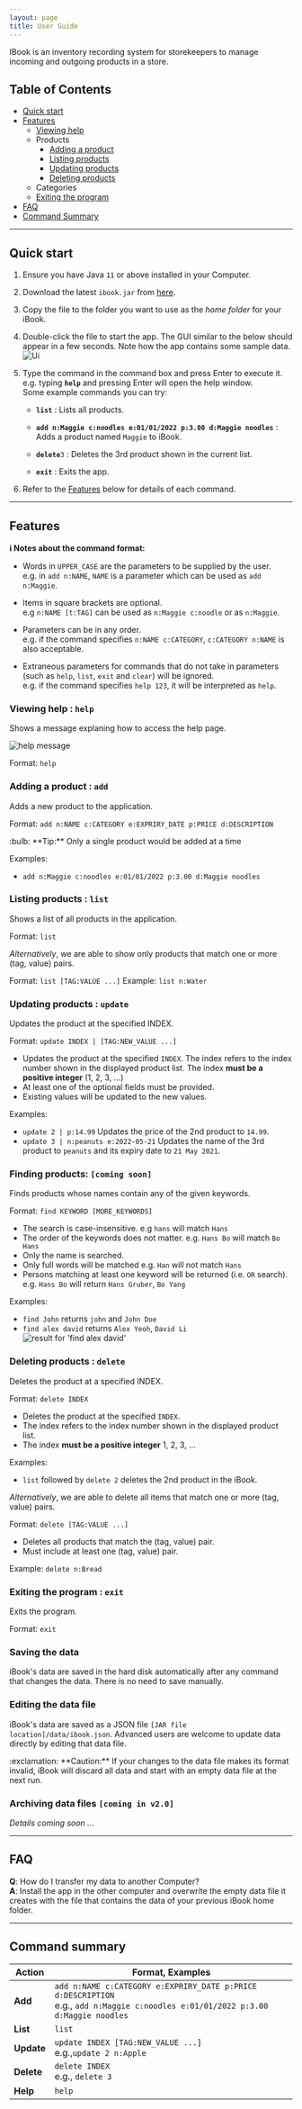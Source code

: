 ```yaml
---
layout: page
title: User Guide
---
```


IBook is an inventory recording system for storekeepers to manage incoming and outgoing products in a store.

## Table of Contents
* [Quick start](#quick-start)
* [Features](#features)
  * [Viewing help](#viewing-help--help) 
  * Products
    * [Adding a product](#adding-a-product--add)
    * [Listing products](#listing-products--list)
    * [Updating products](#updating-products--update)
    * [Deleting products](#deleting-products--delete)
  * Categories
  * [Exiting the program](#exiting-the-program--exit)
 * [FAQ](#faq)
 * [Command Summary](#command-summary)

--------------------------------------------------------------------------------------------------------------------

## Quick start

1. Ensure you have Java `11` or above installed in your Computer.

1. Download the latest `ibook.jar` from [here](https://github.com/AY2122S2-CS2103T-T09-4/tp/releases).

1. Copy the file to the folder you want to use as the _home folder_ for your iBook.

1. Double-click the file to start the app. The GUI similar to the below should appear in a few seconds. Note how the app contains some sample data.<br>
   ![Ui](images/Ui.png)

1. Type the command in the command box and press Enter to execute it. e.g. typing **`help`** and pressing Enter will open the help window.<br>
   Some example commands you can try:

   * **`list`** : Lists all products.

   * **`add n:Maggie c:noodles e:01/01/2022 p:3.00 d:Maggie noodles`** : Adds a product named `Maggie` to iBook.

   * **`delete`**`3` : Deletes the 3rd product shown in the current list.

   * **`exit`** : Exits the app.

1. Refer to the [Features](#features) below for details of each command.

--------------------------------------------------------------------------------------------------------------------

## Features

<div markdown="block" class="alert alert-info">

**:information_source: Notes about the command format:**<br>

* Words in `UPPER_CASE` are the parameters to be supplied by the user.<br>
  e.g. in `add n:NAME`, `NAME` is a parameter which can be used as `add n:Maggie`.

* Items in square brackets are optional.<br>
  e.g `n:NAME [t:TAG]` can be used as `n:Maggie c:noodle` or as `n:Maggie`.

* Parameters can be in any order.<br>
  e.g. if the command specifies `n:NAME c:CATEGORY`, `c:CATEGORY n:NAME` is also acceptable.

* Extraneous parameters for commands that do not take in parameters (such as `help`, `list`, `exit` and `clear`) will be ignored.<br>
  e.g. if the command specifies `help 123`, it will be interpreted as `help`.

</div>

### Viewing help : `help`

Shows a message explaning how to access the help page.

![help message](images/helpMessage.png)

Format: `help`


### Adding a product : `add`

Adds a new product to the application.

Format: `add n:NAME c:CATEGORY e:EXPRIRY_DATE p:PRICE d:DESCRIPTION`

<div markdown="span" class="alert alert-primary">:bulb: **Tip:**
Only a single product would be added at a time
</div>

Examples:
* `add n:Maggie c:noodles e:01/01/2022 p:3.00 d:Maggie noodles`

### Listing products : `list`

Shows a list of all products in the application.

Format: `list`

*Alternatively*, we are able to show only products that match one or more (tag, value) pairs.

Format: `list [TAG:VALUE ...]`
Example: `list n:Water`

### Updating products : `update`

Updates the product at the specified INDEX.

Format: `update INDEX | [TAG:NEW_VALUE ...]`

* Updates the product at the specified `INDEX`. The index refers to the index number shown in the displayed product list. The index **must be a positive integer** (1, 2, 3, …)
* At least one of the optional fields must be provided.
* Existing values will be updated to the new values.

Examples:
* `update 2 | p:14.99` Updates the price of the 2nd product to `14.99`.
* `update 3 | n:peanuts e:2022-05-21` Updates the name of the 3rd product to `peanuts` and its expiry date to `21 May 2021`.

### Finding products: `[coming soon]`

Finds products whose names contain any of the given keywords.

Format: `find KEYWORD [MORE_KEYWORDS]`

* The search is case-insensitive. e.g `hans` will match `Hans`
* The order of the keywords does not matter. e.g. `Hans Bo` will match `Bo Hans`
* Only the name is searched.
* Only full words will be matched e.g. `Han` will not match `Hans`
* Persons matching at least one keyword will be returned (i.e. `OR` search).
  e.g. `Hans Bo` will return `Hans Gruber`, `Bo Yang`

Examples:
* `find John` returns `john` and `John Doe`
* `find alex david` returns `Alex Yeoh`, `David Li`<br>
  ![result for 'find alex david'](images/findAlexDavidResult.png)

### Deleting products : `delete`

Deletes the product at a specified INDEX.

Format: `delete INDEX`

* Deletes the product at the specified `INDEX`.
* The index refers to the index number shown in the displayed product list.
* The index **must be a positive integer** 1, 2, 3, …

Examples:
* `list` followed by `delete 2` deletes the 2nd product in the iBook.

*Alternatively*, we are able to delete all items that match one or more (tag, value) pairs.

Format: `delete [TAG:VALUE ...]`

* Deletes all products that match the (tag, value) pair.
* Must include at least one (tag, value) pair.

Example: `delete n:Bread`

### Exiting the program : `exit`

Exits the program.

Format: `exit`

### Saving the data

iBook's data are saved in the hard disk automatically after any command that changes the data. There is no need to save manually.

### Editing the data file

iBook's data are saved as a JSON file `[JAR file location]/data/ibook.json`. Advanced users are welcome to update data directly by editing that data file.

<div markdown="span" class="alert alert-warning">:exclamation: **Caution:**
If your changes to the data file makes its format invalid, iBook will discard all data and start with an empty data file at the next run.
</div>

### Archiving data files `[coming in v2.0]`

_Details coming soon ..._

--------------------------------------------------------------------------------------------------------------------

## FAQ

**Q**: How do I transfer my data to another Computer?<br>
**A**: Install the app in the other computer and overwrite the empty data file it creates with the file that contains the data of your previous iBook home folder.

--------------------------------------------------------------------------------------------------------------------

## Command summary

 Action     | Format, Examples
------------|------------------
 **Add**    | `add n:NAME c:CATEGORY e:EXPRIRY_DATE p:PRICE d:DESCRIPTION` <br> e.g., `add n:Maggie c:noodles e:01/01/2022 p:3.00 d:Maggie noodles`
 **List**   | `list`
 **Update** | `update INDEX [TAG:NEW_VALUE ...]` <br> e.g.,`update 2 n:Apple`
 **Delete** | `delete INDEX`<br> e.g., `delete 3`
 **Help**   | `help`
